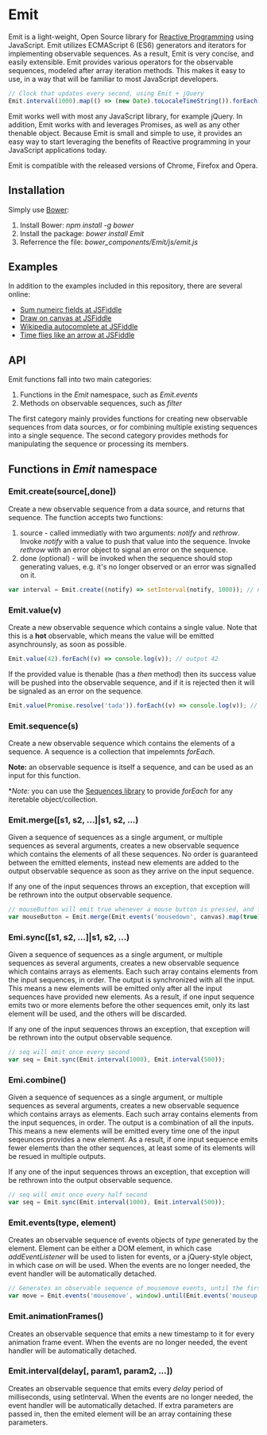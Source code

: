 # Emit
Emit is a light-weight, Open Source library for [Reactive Programming](https://gist.github.com/staltz/868e7e9bc2a7b8c1f754) using JavaScript. Emit utilizes ECMAScript 6 (ES6) generators and iterators for implementing observable sequences. As a result, Emit is very concise, and easily extensible. Emit provides various operators for the observable sequences, modeled after array iteration methods. This makes it easy to use, in a way that will be familiar to most JavaScript developers.

```javascript
// Clock that updates every second, using Emit + jQuery
Emit.interval(1000).map(() => (new Date).toLocaleTimeString()).forEach((t) => $clock.text(t));
```
Emit works well with most any JavaScript library, for example jQuery. In addition, Emit works with and leverages Promises, as well as any other thenable object.  Because Emit is small and simple to use, it provides an easy way to start leveraging the benefits of Reactive programming in your JavaScript applications today.

Emit is compatible with the released versions of Chrome, Firefox and Opera.

## Installation
Simply use [Bower](http://bower.io/):

1. Install Bower: *npm install -g bower*
2. Install the package: *bower install Emit*
3. Referrence the file: *bower_components/Emit/js/emit.js*
 
## Examples
In addition to the examples included in this repository, there are several online:

* [Sum numeirc fields at JSFiddle](http://jsfiddle.net/dansh/zLocda7m/)
* [Draw on canvas at JSFiddle](http://jsfiddle.net/dansh/s9znhzzq/)
* [Wikipedia autocomplete at JSFiddle](http://jsfiddle.net/dansh/kb1da60L/)
* [Time flies like an arrow at JSFiddle](http://jsfiddle.net/dansh/qchopp1g/)

## API
Emit functions fall into two main categories:

1. Functions in the *Emit* namespace, such as *Emit.events*
2. Methods on observable sequences, such as *filter*
 
The first category mainly provides functions for creating new observable sequences from data sources, or for combining multiple existing sequences into a single sequence. The second category provides methods for manipulating the sequence or processing its members.

## Functions in *Emit* namespace

### Emit.create(source[,done])
Create a new observable sequence from a data source, and returns that sequence. The function accepts two functions:

1. source - called immediatly with two arguments: *notify* and *rethrow*. Invoke *notify* with a value to push that value into the sequence. Invoke *rethrow* with an error object to signal an error on the sequence.
2. done (optional) - will be invoked when the sequence should stop generating values, e.g. it's no longer observed or an error was signalled on it.

```javascript
var interval = Emit.create((notify) => setInterval(notify, 1000)); // notify every second
```

### Emit.value(v)
Create a new observable sequence which contains a single value. Note that this is a **hot** observable, which means the value will be emitted asynchrounsly, as soon as possible.

```javascript
Emit.value(42).forEach((v) => console.log(v)); // output 42
```
If the provided value is thenable (has a *then* method) then its success value will be pushed into the observable sequence, and if it is rejected then it will be signaled as an error on the sequence.

```javascript
Emit.value(Promise.resolve('tada')).forEach((v) => console.log(v)); // output tada
```

### Emit.sequence(s)
Create a new observable sequence which contains the elements of a sequence. A sequence is a collection that impelemnts *forEach*.

**Note:** an observable sequence is itself a sequence, and can be used as an input for this function.

**Note:* you can use the [Sequences library](https://github.com/DanShappir/Sequences) to provide *forEach* for any iteretable object/collection.

### Emit.merge([s1, s2, ...]|s1, s2, ...)
Given a sequence of sequences as a single argument, or multiple sequences as several arguments, creates a new observable sequence which contains the elements of all these sequences. No order is guaranteed between the emitted elements, instead new elements are added to the output observable sequence as soon as they arrive on the input sequence.

If any one of the input sequences throws an exception, that exception will be rethrown into the output observable sequence.

```javascript
// mouseButton will emit true whenever a mouse button is pressed, and false whenever a mouse button is released
var mouseButton = Emit.merge(Emit.events('mousedown', canvas).map(true), Emit.events('mouseup', canvas).map(false));
```

### Emi.sync([s1, s2, ...]|s1, s2, ...)
Given a sequence of sequences as a single argument, or multiple sequences as several arguments, creates a new observable sequence which contains arrays as elements. Each such array contains elements from the input sequences, in order. The output is synchronized with all the input. This means a new elements will be emitted only after all the input sequences have provided new elements. As a result, if one input sequence emits two or more elements before the other sequences emit, only its last element will be used, and the others will be discarded.

If any one of the input sequences throws an exception, that exception will be rethrown into the output observable sequence.

```javascript
// seq will emit once every second
var seq = Emit.sync(Emit.interval(1000), Emit.interval(500));
```

### Emi.combine()
Given a sequence of sequences as a single argument, or multiple sequences as several arguments, creates a new observable sequence which contains arrays as elements. Each such array contains elements from the input sequences, in order. The output is a combination of all the inputs. This means a new elements will be emitted every time one of the input seqeunces provides a new element. As a result, if one input sequence emits fewer elements than the other sequences, at least some of its elements will be resued in multiple outputs.

If any one of the input sequences throws an exception, that exception will be rethrown into the output observable sequence.

```javascript
// seq will emit once every half second
var seq = Emit.sync(Emit.interval(1000), Emit.interval(500));
```

### Emit.events(type, element)
Creates an observable sequence of events objects of *type* generated by the element. Element can be either a DOM element, in which case *addEventListener* will be used to listen for events, or a jQuery-style object, in which case *on* will be used. When the events are no longer needed, the event handler will be automatically detached.

```javascript
// Generates an observable sequence of mousemove events, until the first mouseup event
var move = Emit.events('mousemove', window).until(Emit.events('mouseup', window));
```

### Emit.animationFrames()
Creates an observable sequence that emits a new timestamp to it for every animation frame event. When the events are no longer needed, the event handler will be automatically detached.

### Emit.interval(delay[, param1, param2, ...])
Creates an observable sequence that emits every *delay* period of milliseconds, using setInterval. When the events are no longer needed, the event handler will be automatically detached. If extra parameters are passed in, then the emited element will be an array containing these parameters.
